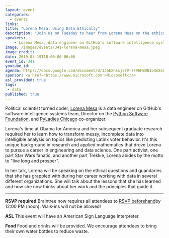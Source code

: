 ```yaml
---
layout: event
categories:
  - events
links:
title: "Lorena Mesa: Using Data Ethically"
description: "Join us on Tuesday to hear from Lorena Mesa on the ethical questions and quandaries that she has grappled with during her career working with data in several different organizations and the principles that guide her work."
speakers:
    - Lorena Mesa, data engineer on GitHub's software intelligence systems team, Director on the Python Software Foundation, and PyLadies Chicago co-organizer
image: /images/events/341-lorena-mesa.jpeg
image_credit:
date: 2019-03-19T18:00:00-06:00
event_id: 341
youtube_id:
agenda: https://docs.google.com/document/d/1JaEXhssjsYV-7FVEMBONIoXn8o0Gjgzw1eKlwTltQr0/edit?usp=sharing
sponsor: <a href='https://www.microsoft.com'>Microsoft</a>
asl_provided: true
tags:
 - data
published: true
---
```


Political scientist turned coder, [Lorena Mesa](http://lorenamesa.com/about.html) is a data engineer on GitHub's software intelligence systems team, Director on the [Python Software Foundation](https://www.python.org/psf/), and [PyLadies Chicago](https://www.meetup.com/Chicago-PyLadies/) co-organizer.

Lorena's time at Obama for America and her subsequent graduate research required her to learn how to transform messy, incomplete data into intelligible analysis on topics like predicting Latinx voter behavior. It's this unique background in research and applied mathematics that drove Lorena to pursue a career in engineering and data science. One part activist, one part Star Wars fanatic, and another part Trekkie, Lorena abides by the motto to "live long and prosper".

In her talk, Lorena will be speaking on the ethical questions and quandaries that she has grappled with during her career working with data in several different organizations. She will talk about the lessons that she has learned and how she now thinks about her work and the principles that guide it.

---

**RSVP required** Braintree now requires all attendees to [RSVP beforehand]({{site.rsvp_url}})by 12:00 PM (noon). Walk-ins will not be allowed!

**ASL** This event will have an American Sign Language interpreter.

**Food** Food and drinks will be provided. We encourage attendees to bring their own water bottles to reduce waste.
